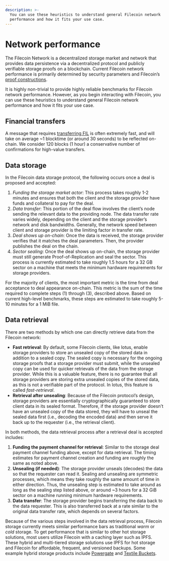 ```yaml
---
description: >-
  You can use these heuristics to understand general Filecoin network
  performance and how it fits your use case.
---
```


# Network performance

The Filecoin Network is a decentralized storage market and network that provides data persistence via a decentralized protocol and publicly verifiable storage proofs on a blockchain. Current Filecoin network performance is primarily determined by security parameters and Filecoin’s [proof constructions](https://spec.filecoin.io/#algorithms\_\_pos).

It is highly non-trivial to provide highly reliable benchmarks for Filecoin network performance. However, as you begin interacting with Filecoin, you can use these heuristics to understand general Filecoin network performance and how it fits your use case.

## Financial transfers

A message that requires [transferring FIL](https://lotus.filecoin.io/docs/set-up/manage-fil/) is often extremely fast, and will take on average \~1 blocktime (or around 30 seconds) to be reflected on-chain. We consider 120 blocks (1 hour) a conservative number of confirmations for high-value transfers.

## Data storage

In the Filecoin data storage protocol, the following occurs once a deal is proposed and accepted:

1. _Funding the storage market actor_: This process takes roughly 1-2 minutes and ensures that both the client and the storage provider have funds and collateral to pay for the deal.
2. _Data transfer_: This portion of the deal flow involves the client’s node sending the relevant data to the providing node. The data transfer rate varies widely, depending on the client and the storage provider’s network and disk bandwidths. Generally, the network speed between client and storage provider is the limiting factor in transfer rate.
3. _Deal shows up on-chain_: Once the data is received, the storage provider verifies that it matches the deal parameters. Then, the provider publishes the deal on the chain.
4. _Sector sealing_: Once the deal shows up on-chain, the storage provider must still generate Proof-of-Replication and seal the sector. This process is currently estimated to take roughly 1.5 hours for a 32 GB sector on a machine that meets the minimum hardware requirements for storage providers.

For the majority of clients, the most important metric is the time from deal acceptance to deal appearance on-chain. This metric is the sum of the time required to complete steps (1) through (3), described above. Based on current high-level benchmarks, these steps are estimated to take roughly 5-10 minutes for a 1 MiB file.

## Data retrieval

There are two methods by which one can directly retrieve data from the Filecoin network:

* **Fast retrieval**: By default, some Filecoin clients, like lotus, enable storage providers to store an unsealed copy of the stored data in addition to a sealed copy. The sealed copy is necessary for the ongoing storage proofs that a storage provider must submit, while the unsealed copy can be used for quicker retrievals of the data from the storage provider. While this is a valuable feature, there is no guarantee that all storage providers are storing extra unsealed copies of the stored data, as this is not a verifiable part of the protocol. In lotus, this feature is called _fast-retrieval_.
* **Retrieval after unsealing**: Because of the Filecoin protocol’s design, storage providers are essentially cryptographically guaranteed to store client data in its sealed format. Therefore, if the storage provider doesn’t have an unsealed copy of the data stored, they will have to unseal the sealed data first (i.e., decoding the encoded data) and then serve it back up to the requester (i.e., the retrieval client).

In both methods, the data retrieval process after a retrieval deal is accepted includes:

1. **Funding the payment channel for retrieval**: Similar to the storage deal payment channel funding above, except for data retrieval. The timing estimates for payment channel creation and funding are roughly the same as noted above.
2. **Unsealing (if needed)**: The storage provider unseals (decodes) the data so that the requester can read it. Sealing and unsealing are symmetric processes, which means they take roughly the same amount of time in either direction. Thus, the unsealing step is estimated to take around as long as the sealing step listed above, or around \~3 hours for a 32 GiB sector on a machine running minimum hardware requirements.
3. **Data transfer**: The storage provider begins transferring the data back to the data requester. This is also transferred back at a rate similar to the original data transfer rate, which depends on several factors.

Because of the various steps involved in the data retrieval process, Filecoin storage currently meets similar performance bars as traditional _warm_ or _cold_ storage. To get performance that is similar to other hot storage solutions, most users utilize Filecoin with a caching layer such as IPFS. These hybrid and multi-tiered storage solutions use IPFS for hot storage and Filecoin for affordable, frequent, and versioned backups. Some example hybrid storage products include [Powergate](https://docs.textile.io/powergate/) and [Textile Buckets](https://docs.textile.io/buckets/).
